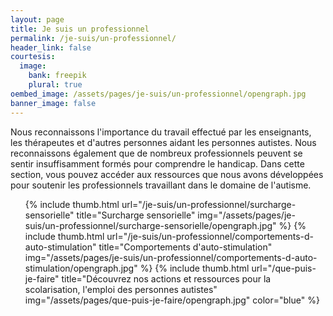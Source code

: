 ```yaml
---
layout: page
title: Je suis un professionnel
permalink: /je-suis/un-professionnel/
header_link: false
courtesis:
  image:
    bank: freepik
    plural: true
oembed_image: /assets/pages/je-suis/un-professionnel/opengraph.jpg
banner_image: false
---
```


Nous reconnaissons l'importance du travail effectué par les enseignants, les thérapeutes et d'autres personnes aidant
les personnes autistes. Nous reconnaissons également que de nombreux professionnels peuvent se sentir
insuffisamment formés pour comprendre le handicap.
Dans cette section, vous pouvez accéder aux ressources que nous avons développées pour soutenir les professionnels travaillant dans le domaine de l'autisme.

<ul class="thumb">
 {% include thumb.html url="/je-suis/un-professionnel/surcharge-sensorielle" title="Surcharge sensorielle" img="/assets/pages/je-suis/un-professionnel/surcharge-sensorielle/opengraph.jpg" %}
 {% include thumb.html url="/je-suis/un-professionnel/comportements-d-auto-stimulation" title="Comportements d'auto-stimulation" img="/assets/pages/je-suis/un-professionnel/comportements-d-auto-stimulation/opengraph.jpg" %}
 {% include thumb.html url="/que-puis-je-faire" title="Découvrez nos actions et ressources pour la scolarisation, l'emploi des personnes autistes" img="/assets/pages/que-puis-je-faire/opengraph.jpg" color="blue" %}
</ul>



